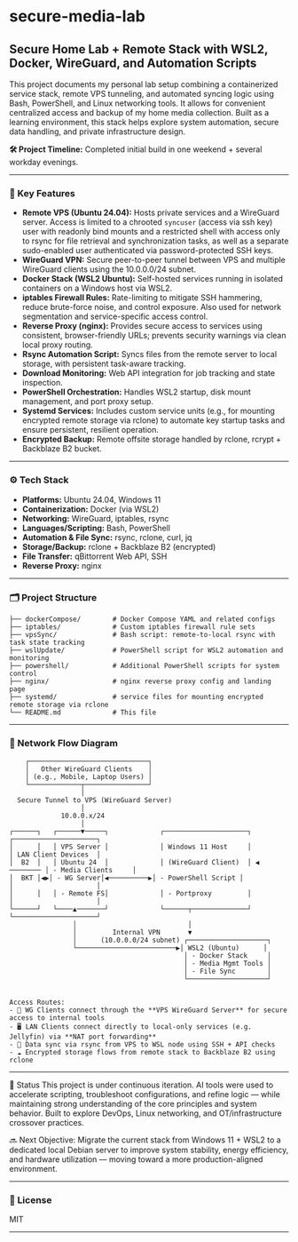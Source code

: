 # secure-media-lab

## Secure Home Lab + Remote Stack with WSL2, Docker, WireGuard, and Automation Scripts

This project documents my personal lab setup combining a containerized service stack, remote VPS tunneling, and automated syncing logic using Bash, PowerShell, and Linux networking tools. It allows for convenient centralized access and backup of my home media collection. Built as a learning environment, this stack helps explore system automation, secure data handling, and private infrastructure design.

**🛠️ Project Timeline:** Completed initial build in one weekend + several workday evenings.

---

### 🔐 Key Features

- **Remote VPS (Ubuntu 24.04):** Hosts private services and a WireGuard server. Access is limited to a chrooted `syncuser` (access via ssh key) user with readonly bind mounts and a restricted shell with access only to rsync for file retrieval and synchronization tasks, as well as a separate sudo-enabled user authenticated via password-protected SSH keys.
- **WireGuard VPN:** Secure peer-to-peer tunnel between VPS and multiple WireGuard clients using the 10.0.0.0/24 subnet.
- **Docker Stack (WSL2 Ubuntu):** Self-hosted services running in isolated containers on a Windows host via WSL2.
- **iptables Firewall Rules:** Rate-limiting to mitigate SSH hammering, reduce brute-force noise, and control exposure. Also used for network segmentation and service-specific access control.
- **Reverse Proxy (nginx):** Provides secure access to services using consistent, browser-friendly URLs; prevents security warnings via clean local proxy routing.
- **Rsync Automation Script:** Syncs files from the remote server to local storage, with persistent task-aware tracking.
- **Download Monitoring:** Web API integration for job tracking and state inspection.
- **PowerShell Orchestration:** Handles WSL2 startup, disk mount management, and port proxy setup.
- **Systemd Services:** Includes custom service units (e.g., for mounting encrypted remote storage via rclone) to automate key startup tasks and ensure persistent, resilient operation.
- **Encrypted Backup:** Remote offsite storage handled by rclone, rcrypt + Backblaze B2 bucket.

---

### ⚙️ Tech Stack

- **Platforms:** Ubuntu 24.04, Windows 11
- **Containerization:** Docker (via WSL2)
- **Networking:** WireGuard, iptables, rsync
- **Languages/Scripting:** Bash, PowerShell
- **Automation & File Sync:** rsync, rclone, curl, jq
- **Storage/Backup:** rclone + Backblaze B2 (encrypted)
- **File Transfer:** qBittorrent Web API, SSH
- **Reverse Proxy:** nginx

---

### 🗂️ Project Structure

```
├── dockerCompose/        # Docker Compose YAML and related configs
├── iptables/             # Custom iptables firewall rule sets
├── vpsSync/              # Bash script: remote-to-local rsync with task state tracking
├── wslUpdate/            # PowerShell script for WSL2 automation and monitoring
├── powershell/           # Additional PowerShell scripts for system control
├── nginx/                # nginx reverse proxy config and landing page
├── systemd/              # service files for mounting encrypted remote storage via rclone
└── README.md             # This file
```

---

### 📸 Network Flow Diagram

```text
    ┌──────────────────────────────┐
    │   Other WireGuard Clients    │
    │ (e.g., Mobile, Laptop Users) │
    └─────────────┬────────────────┘
                  │
  Secure Tunnel to VPS (WireGuard Server)
                  │
             10.0.0.x/24
                  │
┌──────┐   ┌──────▼─────┐             ┌─────────────────────┐            ┌─────────────────────┐
│      │   │ VPS Server │             │ Windows 11 Host     │            │ LAN Client Devices  │
│  B2  │   │ Ubuntu 24  │             │ (WireGuard Client)  │ ◀ ──────── │ - Media Clients     │
│  BKT │◀▶│ - WG Server│◀──────────▶│ - PowerShell Script │            │                     │
│      │   │ - Remote FS│             │ - Portproxy         │            │                     │
└──────┘   └────▲───────┘             └──────┬──────────────┘            └─────────────────────┘
                │                            │
                │         Internal VPN       ▼
                │      (10.0.0.0/24 subnet) ┌────────────────────┐
                └─────────────────────────▶│ WSL2 (Ubuntu)      │
                                            │ - Docker Stack     │
                                            │ - Media Mgmt Tools │
                                            │ - File Sync        │
                                            └────────────────────┘


Access Routes:
- 🔐 WG Clients connect through the **VPS WireGuard Server** for secure access to internal tools
- 🖥️ LAN Clients connect directly to local-only services (e.g. Jellyfin) via **NAT port forwarding**
- 🔁 Data sync via rsync from VPS to WSL node using SSH + API checks
- ☁️ Encrypted storage flows from remote stack to Backblaze B2 using rclone
```

---

📘 Status
This project is under continuous iteration. AI tools were used to accelerate scripting, troubleshoot configurations, and refine logic — while maintaining strong understanding of the core principles and system behavior. Built to explore DevOps, Linux networking, and OT/infrastructure crossover practices.

🔜 Next Objective:
Migrate the current stack from Windows 11 + WSL2 to a dedicated local Debian server to improve system stability, energy efficiency, and hardware utilization — moving toward a more production-aligned environment.


---

### 📄 License

MIT

---
